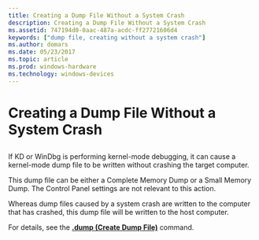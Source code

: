 ```yaml
---
title: Creating a Dump File Without a System Crash
description: Creating a Dump File Without a System Crash
ms.assetid: 747194d0-0aac-487a-acdc-ff27721606d4
keywords: ["dump file, creating without a system crash"]
ms.author: domars
ms.date: 05/23/2017
ms.topic: article
ms.prod: windows-hardware
ms.technology: windows-devices
---
```


# Creating a Dump File Without a System Crash


## <span id="ddk_creating_a_dump_file_without_a_system_crash_dbg"></span><span id="DDK_CREATING_A_DUMP_FILE_WITHOUT_A_SYSTEM_CRASH_DBG"></span>


If KD or WinDbg is performing kernel-mode debugging, it can cause a kernel-mode dump file to be written without crashing the target computer.

This dump file can be either a Complete Memory Dump or a Small Memory Dump. The Control Panel settings are not relevant to this action.

Whereas dump files caused by a system crash are written to the computer that has crashed, this dump file will be written to the host computer.

For details, see the [**.dump (Create Dump File)**](-dump--create-dump-file-.md) command.

 

 





